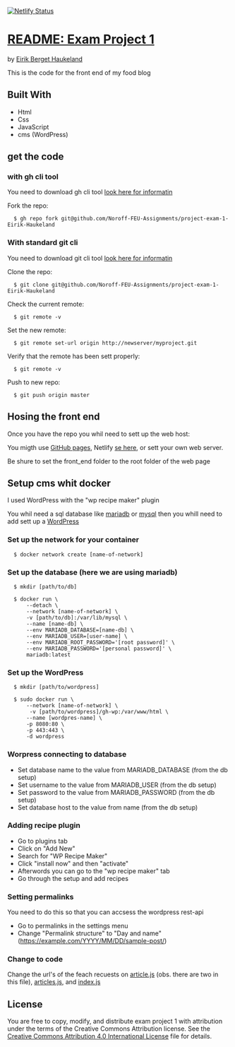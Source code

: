 [![Netlify Status](https://api.netlify.com/api/v1/badges/6cadece7-376e-4ed3-8df7-01112636b75b/deploy-status)](https://app.netlify.com/sites/joyful-halva-a4d44f/deploys)

# [README: Exam Project 1](https://github.com/Noroff-FEU-Assignments/project-exam-1-Eirik-Haukeland)
by [Eirik Berget Haukeland](https://github.com/Eirik-Haukeland)

This is the code for the front end of my food blog

## Built With
- Html
- Css
- JavaScript
- cms (WordPress)

## get the code

### with gh cli tool
You need to download gh cli tool [look here for informatin](https://github.com/cli/cli#installation)

Fork the repo:
``` shell
  $ gh repo fork git@github.com/Noroff-FEU-Assignments/project-exam-1-Eirik-Haukeland
```

### With standard git cli
You need to download git cli tool [look here for informatin](https://git-scm.com/downloads)

Clone the repo:
``` shell
  $ git clone git@github.com/Noroff-FEU-Assignments/project-exam-1-Eirik-Haukeland
```

Check the current remote:
``` shell
  $ git remote -v
```

Set the new remote:
``` shell
  $ git remote set-url origin http://newserver/myproject.git 
```

Verify that the remote has been sett properly:
``` shell
  $ git remote -v
```

Push to new repo:
```shell
  $ git push origin master
```

## Hosing the front end
Once you have the repo you whil need to sett up the web host:

You migth use [GitHub pages](https://docs.github.com/en/pages/getting-started-with-github-pages/creating-a-github-pages-site), 
Netlify [se here](https://docs.netlify.com/get-started/), or 
sett your own web server.

Be shure to set the front_end folder to the root folder
of the web page

## Setup cms whit docker
I used WordPress with the "wp recipe maker" plugin

You whil need a sql database like [mariadb](https://hub.docker.com/_/mariadb) 
or [mysql](https://hub.docker.com/_/mysql) then you whill 
need to add sett up a [WordPress](https://hub.docker.com/_/wordpress)

### Set up the network for your container
```shell
  $ docker network create [name-of-network]
```

### Set up the database (here we are using mariadb)
```shell
  $ mkdir [path/to/db]

  $ docker run \
      --detach \
      --network [name-of-network] \
      -v [path/to/db]:/var/lib/mysql \
      --name [name-db] \
      --env MARIADB_DATABASE=[name-db] \
      --env MARIADB_USER=[user-name] \
      --env MARIADB_ROOT_PASSWORD='[root password]' \
      --env MARIADB_PASSWORD='[personal password]' \
      mariadb:latest
```

### Set up the WordPress
```shell
  $ mkdir [path/to/wordpress]
  
  $ sudo docker run \
      --network [name-of-network] \
       -v [path/to/wordpress]/gh-wp:/var/www/html \
      --name [wordpres-name] \
      -p 8080:80 \
      -p 443:443 \
      -d wordpress
```

### Worpress connecting to database
- Set database name to the value from MARIADB_DATABASE (from the db setup)
- Set username to the value from MARIADB_USER (from the db setup)
- Set password to the value from MARIADB_PASSWORD (from the db setup)
- Set database host to the value from name (from the db setup)

### Adding recipe plugin
- Go to plugins tab
- Click on "Add New"
- Search for "WP Recipe Maker"
- Click "install now" and then "activate"
- Afterwords you can go to the "wp recipe maker" tab
- Go through the setup and add recipes

### Setting permalinks
You need to do this so that you can accsess the wordpress rest-api
- Go to permalinks in the settings menu
- Change "Permalink structure" to "Day and name" (https://example.com/YYYY/MM/DD/sample-post/)

### Change to code
Change the url's of the feach recuests on 
[article.js](front_end/js/article.js) (obs. there are two 
in this file), [articles.js](front_end/js/articles.js), 
and [index.js](front_end/js/index.js)

## License
You are free to copy, modify, and distribute exam project 1
with attribution under the terms of the Creative Commons 
Attribution license. See the [Creative Commons Attribution
4.0 International License](http://creativecommons.org/licenses/by/4.0/) file
for details.

